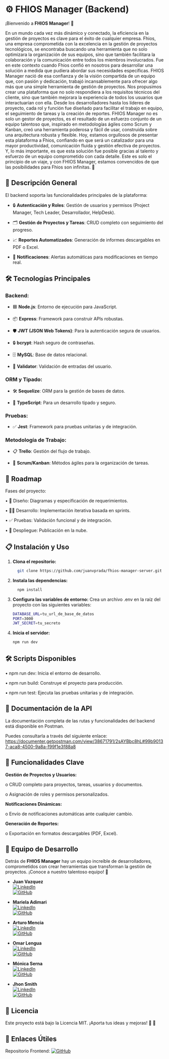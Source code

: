# ⚙️ FHIOS Manager (Backend)

¡Bienvenido a **FHIOS Manager**! 🎉  

En un mundo cada vez más dinámico y conectado, la eficiencia en la gestión de proyectos es clave para el éxito de cualquier empresa. Fhios, una empresa comprometida con la excelencia en la gestión de proyectos tecnológicos, se encontraba buscando una herramienta que no solo optimizara la organización de sus equipos, sino que también facilitara la colaboración y la comunicación entre todos los miembros involucrados.
Fue en este contexto cuando Fhios confió en nosotros para desarrollar una solución a medida que pudiera abordar sus necesidades específicas. FHIOS Manager nació de esa confianza y de la visión compartida de un equipo que, con pasión y dedicación, trabajó incansablemente para ofrecer algo más que una simple herramienta de gestión de proyectos.
Nos propusimos crear una plataforma que no solo respondiera a los requisitos técnicos del cliente, sino que también mejorara la experiencia de todos los usuarios que interactuarían con ella. Desde los desarrolladores hasta los líderes de proyecto, cada rol y función fue diseñado para facilitar el trabajo en equipo, el seguimiento de tareas y la creación de reportes.
FHIOS Manager no es solo un gestor de proyectos, es el resultado de un esfuerzo conjunto de un equipo talentoso que, inspirado en metodologías ágiles como Scrum y Kanban, creó una herramienta poderosa y fácil de usar, construida sobre una arquitectura robusta y flexible.
Hoy, estamos orgullosos de presentar esta plataforma a Fhios, confiando en que será un catalizador para una mayor productividad, comunicación fluida y gestión efectiva de proyectos. Y, lo más importante, es que esta solución fue posible gracias al talento y esfuerzo de un equipo comprometido con cada detalle.
Este es solo el principio de un viaje, y con FHIOS Manager, estamos convencidos de que las posibilidades para Fhios son infinitas. 🚀


## 🌟 Descripción General  

El backend soporta las funcionalidades principales de la plataforma: 

- 🔒 **Autenticación y Roles**: Gestión de usuarios y permisos (Project Manager, Tech Leader, Desarrollador, HelpDesk).
  
- 🗂️ **Gestión de Proyectos y Tareas**: CRUD completo con seguimiento del progreso.
  
- 📈 **Reportes Automatizados**: Generación de informes descargables en PDF o Excel.
  
- 🔔 **Notificaciones**: Alertas automáticas para modificaciones en tiempo real.
  

## 🛠️ Tecnologías Principales  

### Backend:  

- 🟦 **Node.js**: Entorno de ejecución para JavaScript.
  
- 📦 **Express**: Framework para construir APIs robustas.
  
- 🛡️ **JWT (JSON Web Tokens)**: Para la autenticación segura de usuarios.
  
- 🔒 **bcrypt**: Hash seguro de contraseñas.
  
- 🗄️ **MySQL**: Base de datos relacional.
  
- 🧹 **Validator**: Validación de entradas del usuario.
  

### ORM y Tipado:  

- 🛠️ **Sequelize**: ORM para la gestión de bases de datos.
  
- 📝 **TypeScript**: Para un desarrollo tipado y seguro.
  

### Pruebas:  

- ✅ **Jest**: Framework para pruebas unitarias y de integración.
  

### Metodología de Trabajo:  

- 📋 **Trello**: Gestión del flujo de trabajo.
  
- 🔄 **Scrum/Kanban**: Métodos ágiles para la organización de tareas.
  

## 🚀 Roadmap

Fases del proyecto:

•	📝 Diseño: Diagramas y especificación de requerimientos.

•	👨‍💻 Desarrollo: Implementación iterativa basada en sprints.

•	✅ Pruebas: Validación funcional y de integración.

•	🚢 Despliegue: Publicación en la nube.


## 📋 Instalación y Uso  

1. **Clona el repositorio:**

    ```bash Copiar
      git clone https://github.com/juanvprada/fhios-manager-server.git
    ```

2. **Instala las dependencias:**

   ```bash
     npm install
   ```

3. **Configura las variables de entorno:**
   Crea un archivo .env en la raíz del proyecto con las siguientes variables:

    ```bash
    DATABASE_URL=tu_url_de_base_de_datos
    PORT=3000
    JWT_SECRET=tu_secreto
    ```
    
4. **Inicia el servidor:**
   
    ```bash
    npm run dev
    ```


## 🛠️ Scripts Disponibles

•	npm run dev: Inicia el entorno de desarrollo.

•	npm run build: Construye el proyecto para producción.

•	npm run test: Ejecuta las pruebas unitarias y de integración.


## 🧾 Documentación de la API

La documentación completa de las rutas y funcionalidades del backend está disponible en Postman.

Puedes consultarla a través del siguiente enlace: https://documenter.getpostman.com/view/38671791/2sAYBbc8hL#99b90137-aca8-4500-9a8a-f99f1e3f88a8


## 🎯 Funcionalidades Clave

**Gestión de Proyectos y Usuarios:**

  o	CRUD completo para proyectos, tareas, usuarios y documentos.

  o	Asignación de roles y permisos personalizados.

**Notificaciones Dinámicas:**

  o	Envío de notificaciones automáticas ante cualquier cambio.

**Generación de Reportes:**

  o	Exportación en formatos descargables (PDF, Excel).


  ## 👥 Equipo de Desarrollo

Detrás de **FHIOS Manager** hay un equipo increíble de desarrolladores, comprometidos con crear herramientas que transforman la gestión de proyectos. ¡Conoce a nuestro talentoso equipo! 🚀  

- **Juan Vazquez**  
  [![LinkedIn](https://img.shields.io/badge/LinkedIn-0077B5?style=for-the-badge&logo=linkedin&logoColor=white)](https://www.linkedin.com/in/juanvprada/)  
  [![GitHub](https://img.shields.io/badge/GitHub-181717?style=for-the-badge&logo=github&logoColor=white)](https://github.com/juanvprada)

- **Mariela Adimari**  
  [![LinkedIn](https://img.shields.io/badge/LinkedIn-0077B5?style=for-the-badge&logo=linkedin&logoColor=white)](https://www.linkedin.com/in/mariela-adimari/)  
  [![GitHub](https://img.shields.io/badge/GitHub-181717?style=for-the-badge&logo=github&logoColor=white)](https://github.com/marie-adi)

- **Arturo Mencia**  
  [![LinkedIn](https://img.shields.io/badge/LinkedIn-0077B5?style=for-the-badge&logo=linkedin&logoColor=white)](https://www.linkedin.com/in/arturomencia/)  
  [![GitHub](https://img.shields.io/badge/GitHub-181717?style=for-the-badge&logo=github&logoColor=white)](https://github.com/Arthurmm77)

- **Omar Lengua**  
  [![LinkedIn](https://img.shields.io/badge/LinkedIn-0077B5?style=for-the-badge&logo=linkedin&logoColor=white)](https://www.linkedin.com/in/omarlengua/)  
  [![GitHub](https://img.shields.io/badge/GitHub-181717?style=for-the-badge&logo=github&logoColor=white)](https://github.com/Omarlsant)

- **Mónica Serna**  
  [![LinkedIn](https://img.shields.io/badge/LinkedIn-0077B5?style=for-the-badge&logo=linkedin&logoColor=white)](https://www.linkedin.com/in/monicasernasantander/)  
  [![GitHub](https://img.shields.io/badge/GitHub-181717?style=for-the-badge&logo=github&logoColor=white)](https://github.com/monicaSernaS)

- **Jhon Smith**  
  [![LinkedIn](https://img.shields.io/badge/LinkedIn-0077B5?style=for-the-badge&logo=linkedin&logoColor=white)](https://www.linkedin.com/in/smith-develop/)  
  [![GitHub](https://img.shields.io/badge/GitHub-181717?style=for-the-badge&logo=github&logoColor=white)](https://github.com/Smith-Develop)


## 📜 Licencia

Este proyecto está bajo la Licencia MIT. ¡Aporta tus ideas y mejoras! 🌟 🚀


## 🔗 Enlaces Útiles

Repositorio Frontend:  [![GitHub](https://img.shields.io/badge/GitHub-181717?style=for-the-badge&logo=github&logoColor=white)](https://github.com/juanvprada/fhios-manager-client)





 







